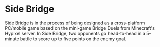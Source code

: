 # Side Bridge
Side Bridge is in the process of being designed as a cross-platform PC/mobile game based on the mini-game Bridge Duels from Minecraft's Hypixel server. In Side Bridge, two opponents go head-to-head in a 5-minute battle to score up to five points on the enemy goal.